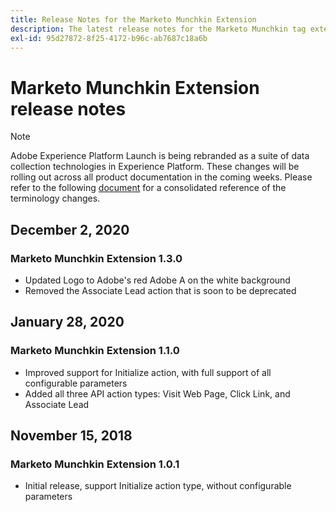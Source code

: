 ```yaml
---
title: Release Notes for the Marketo Munchkin Extension
description: The latest release notes for the Marketo Munchkin tag extension in Adobe Experience Platform.
exl-id: 95d27872-8f25-4172-b96c-ab7687c18a6b
---
```

# Marketo Munchkin Extension release notes

>[!NOTE]
>
>Adobe Experience Platform Launch is being rebranded as a suite of data collection technologies in Experience Platform. These changes will be rolling out across all product documentation in the coming weeks. Please refer to the following [document](../../../launch-term-updates.md) for a consolidated reference of the terminology changes.

## December 2, 2020

### Marketo Munchkin Extension 1.3.0

* Updated Logo to Adobe's red Adobe A on the white background
* Removed the Associate Lead action that is soon to be deprecated 

## January 28, 2020

### Marketo Munchkin Extension 1.1.0

* Improved support for Initialize action, with full support of all configurable parameters
* Added all three API action types: Visit Web Page, Click Link, and Associate Lead 

## November 15, 2018

### Marketo Munchkin Extension 1.0.1

* Initial release, support Initialize action type, without configurable parameters
